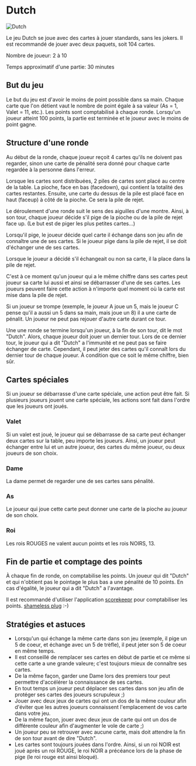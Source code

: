 # Dutch

![Dutch](https://upload.wikimedia.org/wikipedia/commons/c/c6/King_of_diamonds2.svg)

Le jeu Dutch se joue avec des cartes à jouer standards, sans les jokers. Il est recommandé de jouer avec deux paquets, soit 104 cartes.

Nombre de joueur: 2 à 10

Temps approximatif d'une partie: 30 minutes

## But du jeu

Le but du jeu est d'avoir le moins de point possible dans sa main. Chaque carte que l'on détient vaut le nombre de point égale à sa valeur (As = 1, Valet = 11, etc.). Les points sont comptabilisé à chaque ronde. Lorsqu'un joueur atteint 100 points, la partie est terminée et le joueur avec le moins de point gagne.

## Structure d'une ronde

Au début de la ronde, chaque joueur reçoit 4 cartes qu'ils ne doivent pas regarder, sinon une carte de pénalité sera donné pour chaque carte regardée à la personne dans l'erreur. 

Lorsque les cartes sont distribuées, 2 piles de cartes sont placé au centre de la table. La pioche, face en bas (facedown), qui contient la totalité des cartes restantes. Ensuite, une carte du dessus de la pile est placé face en haut (faceup) à côté de la pioche. Ce sera la pile de rejet.

Le déroulement d'une ronde suit le sens des aiguilles d'une montre. Ainsi, à son tour, chaque joueur décide s'il pige de la pioche ou de la pile de rejet face up. (Le but est de piger les plus petites cartes...)

Lorsqu'il pige, le joueur décide quel carte il échange dans son jeu afin de connaître une de ses cartes. Si le joueur pige dans la pile de rejet, il se doit d'échanger une de ses cartes.

Lorsque le joueur a décidé s'il échangeait ou non sa carte, il la place dans la pile de rejet.

C'est à ce moment qu'un joueur qui a le même chiffre dans ses cartes peut joueur sa carte lui aussi et ainsi se débarrasser d'une de ses cartes. Les joueurs peuvent faire cette action à n'importe quel moment où la carte est mise dans la pile de rejet.

Si un joueur se trompe (exemple, le joueur A joue un 5, mais le joueur C pense qu'il a aussi un 5 dans sa main, mais joue un 8) il a une carte de pénalit. Un joueur ne peut pas rejouer d'autre carte durant ce tour.

Une une ronde se termine lorsqu'un joueur, à la fin de son tour, dit le mot "Dutch". Alors, chaque joueur doit jouer un dernier tour. Lors de ce dernier tour, le joueur qui a dit "Dutch" a l'immunité et ne peut pas se faire échanger de carte. Cependant, il peut jeter des cartes qu'il connaît lors du dernier tour de chaque joueur. À condition que ce soit le même chiffre, bien sûr.

## Cartes spéciales

Si un joueur se débarrasse d'une carte spéciale, une action peut être fait. Si plusieurs joueurs jouent une carte spéciale, les actions sont fait dans l'ordre que les joueurs ont joués.

### Valet
Si un valet est joué, le joueur qui se débarrasse de sa carte peut échanger deux cartes sur la table, peu importe les joueurs. Ainsi, un joueur peut échanger entre lui et un autre joueur, des cartes du même joueur, ou deux joueurs de son choix.

### Dame
La dame permet de regarder une de ses cartes sans pénalité.

### As
Le joueur qui joue cette carte peut donner une carte de la pioche au joueur de son choix.

### Roi
Les rois ROUGES ne valent aucun points et les rois NOIRS, 13.

## Fin de partie et comptage des points

À chaque fin de ronde, on comptabilise les points. Un joueur qui dit "Dutch" et qui n'obtient pas le pointage le plus bas a une pénalité de 10 points. En cas d'égalité, le joueur qui a dit "Dutch" a l'avantage.

Il est recommandé d'utiliser l'application [scorekeepr](http://scorekeepr.net) pour comptabiliser les points. [shameless plug](https://github.com/allov/scorekeepr) :-)

## Stratégies et astuces

* Lorsqu'un qui échange la même carte dans son jeu (exemple, il pige un 5 de coeur, et échange avec un 5 de trèfle), il peut jeter son 5 de coeur en même temps.
* Il est conseillé de remplacer ses cartes en début de partie et ce même si cette carte a une grande valeure; c'est toujours mieux de connaître ses cartes.
* De la même façon, garder une Dame lors des premiers tour peut permettre d'accélérer la connaissance de ses cartes.
* En tout temps un joueur peut déplacer ses cartes dans son jeu afin de protéger ses cartes des joueurs scrupuleux ;)
* Jouer avec deux jeux de cartes qui ont un dos de la même couleur afin d'éviter que les autres joueurs connaissent l'emplacement de vos carte dans votre jeu.
* De la même façon, jouer avec deux jeux de carte qui ont un dos de différente couleur afin d'augmenter le vole de carte ;)
* Un joueur peu se retrouver avec aucune carte, mais doit attendre la fin de son tour avant de dire "Dutch".
* Les cartes sont toujours jouées dans l'ordre. Ainsi, si un roi NOIR est joué après un roi ROUGE, le roi NOIR a précéance lors de la phase de pige (le roi rouge est ainsi bloqué).
